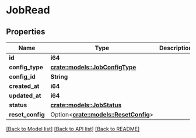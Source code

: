 # JobRead

## Properties

Name | Type | Description | Notes
------------ | ------------- | ------------- | -------------
**id** | **i64** |  | 
**config_type** | [**crate::models::JobConfigType**](JobConfigType.md) |  | 
**config_id** | **String** |  | 
**created_at** | **i64** |  | 
**updated_at** | **i64** |  | 
**status** | [**crate::models::JobStatus**](JobStatus.md) |  | 
**reset_config** | Option<[**crate::models::ResetConfig**](ResetConfig.md)> |  | [optional]

[[Back to Model list]](../README.md#documentation-for-models) [[Back to API list]](../README.md#documentation-for-api-endpoints) [[Back to README]](../README.md)


